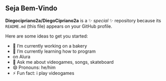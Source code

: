 ## **Seja Bem-Vindo**

**Diegocipriano2a/DiegoCipriano2a** is a ✨ _special_ ✨ repository because its `README.md` (this file) appears on your GitHub profile.

Here are some ideas to get you started:

- 🔭 I’m currently working on a bakery
- 🌱 I’m currently learning how to program
-  on Alura
- 💬 Ask me about videogames, songs, skateboard
- 😄 Pronouns: he/him
- ⚡ Fun fact: i play videogames
